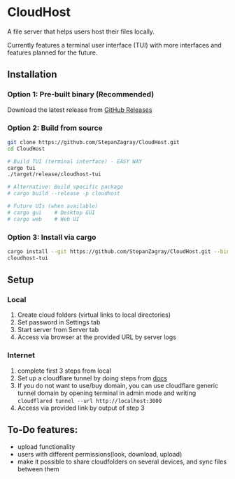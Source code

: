 # CloudHost

A file server that helps users host their files locally. 

Currently features a terminal user interface (TUI) with more interfaces and features planned for the future.

## Installation

### Option 1: Pre-built binary (Recommended)
Download the latest release from [GitHub Releases](https://github.com/StepanZagray/CloudHost/releases)

### Option 2: Build from source
```bash
git clone https://github.com/StepanZagray/CloudHost.git
cd CloudHost

# Build TUI (terminal interface) - EASY WAY
cargo tui
./target/release/cloudhost-tui

# Alternative: Build specific package
# cargo build --release -p cloudhost

# Future UIs (when available)
# cargo gui    # Desktop GUI
# cargo web    # Web UI
```

### Option 3: Install via cargo
```bash
cargo install --git https://github.com/StepanZagray/CloudHost.git --bin cloudhost-tui
cloudhost-tui
```

## Setup

### Local
1. Create cloud folders (virtual links to local directories)
2. Set password in Settings tab
3. Start server from Server tab
4. Access via browser at the provided URL by server logs

### Internet
1. complete first 3 steps from local
2. Set up a cloudflare tunnel by doing steps from [docs](https://developers.cloudflare.com/cloudflare-one/connections/connect-networks/get-started/create-remote-tunnel/)
3. If you do not want to use/buy domain, you can use cloudflare generic tunnel domain by opening terminal in admin mode and writing `cloudflared tunnel --url http://localhost:3000`
4. Access via provided link by output of step 3



## To-Do features:
- upload functionality
- users with different permissions(look, download, upload)
- make it possible to share cloudfolders on several devices, and sync files between them

